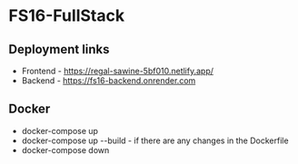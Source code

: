 # FS16-FullStack

## Deployment links
- Frontend - https://regal-sawine-5bf010.netlify.app/
- Backend - https://fs16-backend.onrender.com 

## Docker

- docker-compose up
- docker-compose up --build - if there are any changes in the Dockerfile
- docker-compose down
